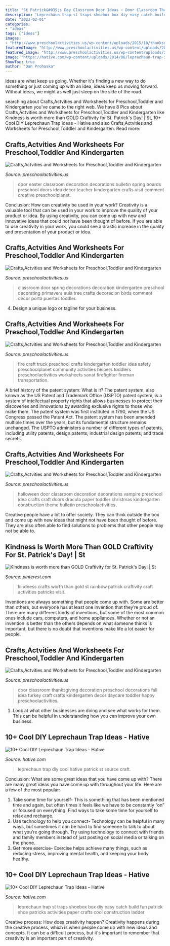 ```yaml
---
title: "St Patrick&#039;s Day Classroom Door Ideas ~ Door Classroom Thanksgiving Decoration Preschool Decorations Fall Idea Turkey Craft Crafts Kindergarten Decor Daycare Toddler Happy Preschoolactivities"
description: "Leprechaun trap st traps shoebox box diy easy catch build fun patrick shoe patricks activities paper crafts cool construction ladder"
date: "2023-02-01"
categories:
- "ideas"
tags: ["ideas"]
images:
- "http://www.preschoolactivities.us/wp-content/uploads/2015/10/thanksgiving-door-decoration.jpg"
featuredImage: "http://www.preschoolactivities.us/wp-content/uploads/2015/10/Vampire-classroom-door-decoration.jpg"
featured_image: "http://www.preschoolactivities.us/wp-content/uploads/2017/02/fire-truck-craft-ideas.jpg"
image: "https://hative.com/wp-content/uploads/2014/06/leprechaun-trap-ideas/9-leprechaun-trap-ideas.jpg"
ShowToc: true
author: "Dan Prohaska"
---
```



Ideas are what keep us going. Whether it's finding a new way to do something or just coming up with an idea, ideas keep us moving forward. Without ideas, we might as well just sleep on the side of the road.

	

		
searching about Crafts,Actvities and Worksheets for Preschool,Toddler and Kindergarten you've came to the right web. We have 8 Pics about Crafts,Actvities and Worksheets for Preschool,Toddler and Kindergarten like Kindness is worth more than GOLD Craftivity for St. Patrick&#039;s Day! | St, 10+ Cool DIY Leprechaun Trap Ideas - Hative and also Crafts,Actvities and Worksheets for Preschool,Toddler and Kindergarten. Read more:
		
    
## Crafts,Actvities And Worksheets For Preschool,Toddler And Kindergarten

<img loading=lazy src="http://www.preschoolactivities.us/wp-content/uploads/2015/02/Classroom-door-decoration-for-easter.jpg" onerror="this.onerror=null;this.src='https://tse3.mm.bing.net/th?id=OIP.Xo-fpDVJlZlC0Vt9B0eFwAHaJ3&amp;pid=15.1';" alt="Crafts,Actvities and Worksheets for Preschool,Toddler and Kindergarten">

_Source: preschoolactivities.us_

>door easter classroom decoration decorations bulletin spring boards preschool doors idea decor teacher kindergarten crafts visit comment creative preschoolplanet. 

	

Conclusion: How can creativity be used in your work?
Creativity is a valuable tool that can be used in your work to improve the quality of your product or idea. By using creativity, you can come up with new and innovative ideas that could not have been thought of before. If you are able to use creativity in your work, you could see a drastic increase in the quality and presentation of your product or idea.

    
## Crafts,Actvities And Worksheets For Preschool,Toddler And Kindergarten

<img loading=lazy src="http://www.preschoolactivities.us/wp-content/uploads/2015/02/spring-classroom-door-decorations.jpg" onerror="this.onerror=null;this.src='https://tse3.mm.bing.net/th?id=OIP.mVcv3v1jx7QFRsRFhkhNmgHaN4&amp;pid=15.1';" alt="Crafts,Actvities and Worksheets for Preschool,Toddler and Kindergarten">

_Source: preschoolactivities.us_

>classroom door spring decorations decoration kindergarten preschool decorating primavera aula tree crafts decoracion birds comment decor porta puertas toddler. 

	

4. Design a unique logo or tagline for your business.

    
## Crafts,Actvities And Worksheets For Preschool,Toddler And Kindergarten

<img loading=lazy src="http://www.preschoolactivities.us/wp-content/uploads/2017/02/fire-truck-craft-ideas.jpg" onerror="this.onerror=null;this.src='https://tse3.mm.bing.net/th?id=OIP.hkJHf7NmA22QJlSZcVzr-wHaE_&amp;pid=15.1';" alt="Crafts,Actvities and Worksheets for Preschool,Toddler and Kindergarten">

_Source: preschoolactivities.us_

>fire craft truck preschool crafts kindergarten toddler idea safety preschoolplanet community activities helpers toddlers preschoolactivities worksheets sanat firefighter fireman transportation. 

	

A brief history of the patent system: What is it?
The patent system, also known as the US Patent and Trademark Office (USPTO) patent system, is a system of intellectual property rights that allows businesses to protect their discoveries and innovations by awarding exclusive rights to those who make them. The patent system was first instituted in 1790, when the US Congress passed the Patent Act. The patent system has been amended multiple times over the years, but its fundamental structure remains unchanged. The USPTO administers a number of different types of patents, including utility patents, design patents, industrial design patents, and trade secrets.

    
## Crafts,Actvities And Worksheets For Preschool,Toddler And Kindergarten

<img loading=lazy src="http://www.preschoolactivities.us/wp-content/uploads/2015/10/Vampire-classroom-door-decoration.jpg" onerror="this.onerror=null;this.src='https://tse3.mm.bing.net/th?id=OIP.ehTm-GubinP7E5k75mbW3AHaJ3&amp;pid=15.1';" alt="Crafts,Actvities and Worksheets for Preschool,Toddler and Kindergarten">

_Source: preschoolactivities.us_

>halloween door classroom decoration decorations vampire preschool idea crafts craft doors dracula paper toddler christmas kindergarten construction theme bulletin preschoolactivities. 

	

Creative people have a lot to offer society. They can think outside the box and come up with new ideas that might not have been thought of before. They are also often able to find solutions to problems that other people may not be able to.

    
## Kindness Is Worth More Than GOLD Craftivity For St. Patrick&#039;s Day! | St

<img loading=lazy src="https://i.pinimg.com/736x/a6/1c/04/a61c04dbe2c25120425821c4fb6b2cd9.jpg" onerror="this.onerror=null;this.src='https://tse4.mm.bing.net/th?id=OIP.pO1lrtDpK9ZsB6nHC3-qowHaLG&amp;pid=15.1';" alt="Kindness is worth more than GOLD Craftivity for St. Patrick&#039;s Day! | St">

_Source: pinterest.com_

>kindness crafts worth than gold st rainbow patrick craftivity craft activities patricks visit. 

	

Inventions are always something that people come up with. Some are better than others, but everyone has at least one invention that they’re proud of. There are many different kinds of inventions, but some of the most common ones include cars, computers, and home appliances. Whether or not an invention is better than the others depends on what someone thinks is important, but there is no doubt that inventions make life a lot easier for people.

    
## Crafts,Actvities And Worksheets For Preschool,Toddler And Kindergarten

<img loading=lazy src="http://www.preschoolactivities.us/wp-content/uploads/2015/10/thanksgiving-door-decoration.jpg" onerror="this.onerror=null;this.src='https://tse2.mm.bing.net/th?id=OIP.6PmheqnkrKN7lXulfuNAAAAAAA&amp;pid=15.1';" alt="Crafts,Actvities and Worksheets for Preschool,Toddler and Kindergarten">

_Source: preschoolactivities.us_

>door classroom thanksgiving decoration preschool decorations fall idea turkey craft crafts kindergarten decor daycare toddler happy preschoolactivities. 

	

1. Look at what other businesses are doing and see what works for them. This can be helpful in understanding how you can improve your own business. 

    
## 10+ Cool DIY Leprechaun Trap Ideas - Hative

<img loading=lazy src="https://hative.com/wp-content/uploads/2014/06/leprechaun-trap-ideas/9-leprechaun-trap-ideas.jpg" onerror="this.onerror=null;this.src='https://tse3.mm.bing.net/th?id=OIP.xLMajJcDS9m5vbeMYdK-CgHaJ4&amp;pid=15.1';" alt="10+ Cool DIY Leprechaun Trap Ideas - Hative">

_Source: hative.com_

>leprechaun trap diy cool hative patrick st source craft. 

	

Conclusion: What are some great ideas that you have come up with?
There are many great ideas you have come up with throughout your life. Here are a few of the most popular: 
1. Take some time for yourself- This is something that has been mentioned time and again, but often times it feels like we have to be constantly “on” or focused on everything. Find ways to take some time for yourself to relax and recharge. 
2. Use technology to help you connect- Technology can be helpful in many ways, but sometimes it can be hard to find someone to talk to about what you’re going through. Try using technology to connect with friends and family members instead of just posting on social media or talking on the phone. 
3. Get more exercise- Exercise helps achieve many things, such as reducing stress, improving mental health, and keeping your body healthy.

    
## 10+ Cool DIY Leprechaun Trap Ideas - Hative

<img loading=lazy src="http://hative.com/wp-content/uploads/2014/06/leprechaun-trap-ideas/3-leprechaun-trap-ideas.jpg" onerror="this.onerror=null;this.src='https://tse4.mm.bing.net/th?id=OIP.fV_DYaJdmiAWEwOLrE7_JQHaKK&amp;pid=15.1';" alt="10+ Cool DIY Leprechaun Trap Ideas - Hative">

_Source: hative.com_

>leprechaun trap st traps shoebox box diy easy catch build fun patrick shoe patricks activities paper crafts cool construction ladder. 

	

Creative process: How does creativity happen?
Creativity happens during the creative process, which is when people come up with new ideas and concepts. It can be a difficult process, but it's important to remember that creativity is an important part of creativity.

